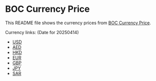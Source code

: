 # BOC Currency Price

This README file shows the currency prices from [BOC Currency Price](https://www.boc.cn/sourcedb/whpj/).

Currency links: (Date for 20250414)

- [USD](https://bocurrencyprice.techina.science/BOC_CURRENCY_PRICE/USD/20250414.json)
- [AED](https://bocurrencyprice.techina.science/BOC_CURRENCY_PRICE/AED/20250414.json)
- [HKD](https://bocurrencyprice.techina.science/BOC_CURRENCY_PRICE/HKD/20250414.json)
- [EUR](https://bocurrencyprice.techina.science/BOC_CURRENCY_PRICE/EUR/20250414.json)
- [GBP](https://bocurrencyprice.techina.science/BOC_CURRENCY_PRICE/GBP/20250414.json)
- [JPY](https://bocurrencyprice.techina.science/BOC_CURRENCY_PRICE/JPY/20250414.json)
- [SAR](https://bocurrencyprice.techina.science/BOC_CURRENCY_PRICE/SAR/20250414.json)
